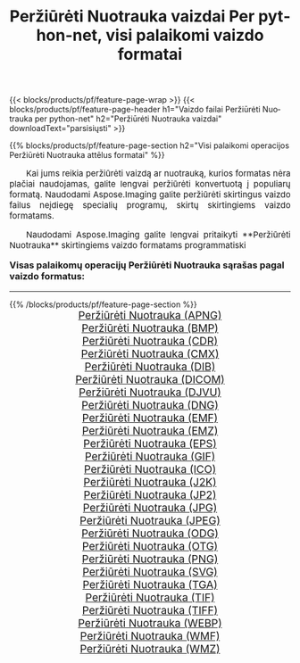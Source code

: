 ﻿---
title: Peržiūrėti Nuotrauka vaizdai Per python-net, visi palaikomi vaizdo formatai 
weight: 3920
url: /lt/python-net/viewer/ 
lang: lt
langdirlevel: 2
locales: zh-hans,ja,it,ru,de,es,fr,nl,id,lt,pl,pt,vi,tr,ko,zh-hant,ar,hi,th,sv,cs,uk,he
description: Naudodami Aspose.Imaging galite lengvai sukurti Peržiūrėti Nuotrauka vaizdus per python-net
---

{{< blocks/products/pf/feature-page-wrap >}}
{{< blocks/products/pf/feature-page-header h1="Vaizdo failai Peržiūrėti Nuotrauka per python-net" h2="Peržiūrėti Nuotrauka vaizdai" downloadText="parsisiųsti" >}}


{{% blocks/products/pf/feature-page-section  h2="Visi palaikomi operacijos Peržiūrėti Nuotrauka attēlus formatai" %}}
<p align="justify" style="text-indent:2em;font-size:15px;">
Kai jums reikia peržiūrėti vaizdą ar nuotrauką, kurios formatas nėra plačiai naudojamas, galite lengvai peržiūrėti konvertuotą į populiarų formatą. Naudodami Aspose.Imaging galite peržiūrėti skirtingus vaizdo failus neįdiegę specialių programų, skirtų skirtingiems vaizdo formatams.
</p>
<p align="justify" style="text-indent:2em;font-size:15px;">
Naudodami Aspose.Imaging galite lengvai pritaikyti **Peržiūrėti Nuotrauka** skirtingiems vaizdo formatams programmatiski
</p>
<h3 style="margin-top:16px;">
Visas palaikomų operacijų Peržiūrėti Nuotrauka sąrašas pagal vaizdo formatus:
</h3>
<hr/>
{{% /blocks/products/pf/feature-page-section %}}
<div class="container-fluid productfamilypage bg-gray">
    <div class="convertypes bg-gray agp-content section">
        <div class="container">
		<div class="row other-converters" style="gap: 10px;font-size: 19px;text-align:center;">
		    <div class='col-md-3 other-converter remove-lp remove-rp'><a href="/imaging/lt/python-net/viewer/apng/" style="padding:15px;">Peržiūrėti Nuotrauka (APNG)</a></div><div class='col-md-3 other-converter remove-lp remove-rp'><a href="/imaging/lt/python-net/viewer/bmp/" style="padding:15px;">Peržiūrėti Nuotrauka (BMP)</a></div><div class='col-md-3 other-converter remove-lp remove-rp'><a href="/imaging/lt/python-net/viewer/cdr/" style="padding:15px;">Peržiūrėti Nuotrauka (CDR)</a></div><div class='col-md-3 other-converter remove-lp remove-rp'><a href="/imaging/lt/python-net/viewer/cmx/" style="padding:15px;">Peržiūrėti Nuotrauka (CMX)</a></div><div class='col-md-3 other-converter remove-lp remove-rp'><a href="/imaging/lt/python-net/viewer/dib/" style="padding:15px;">Peržiūrėti Nuotrauka (DIB)</a></div><div class='col-md-3 other-converter remove-lp remove-rp'><a href="/imaging/lt/python-net/viewer/dicom/" style="padding:15px;">Peržiūrėti Nuotrauka (DICOM)</a></div><div class='col-md-3 other-converter remove-lp remove-rp'><a href="/imaging/lt/python-net/viewer/djvu/" style="padding:15px;">Peržiūrėti Nuotrauka (DJVU)</a></div><div class='col-md-3 other-converter remove-lp remove-rp'><a href="/imaging/lt/python-net/viewer/dng/" style="padding:15px;">Peržiūrėti Nuotrauka (DNG)</a></div><div class='col-md-3 other-converter remove-lp remove-rp'><a href="/imaging/lt/python-net/viewer/emf/" style="padding:15px;">Peržiūrėti Nuotrauka (EMF)</a></div><div class='col-md-3 other-converter remove-lp remove-rp'><a href="/imaging/lt/python-net/viewer/emz/" style="padding:15px;">Peržiūrėti Nuotrauka (EMZ)</a></div><div class='col-md-3 other-converter remove-lp remove-rp'><a href="/imaging/lt/python-net/viewer/eps/" style="padding:15px;">Peržiūrėti Nuotrauka (EPS)</a></div><div class='col-md-3 other-converter remove-lp remove-rp'><a href="/imaging/lt/python-net/viewer/gif/" style="padding:15px;">Peržiūrėti Nuotrauka (GIF)</a></div><div class='col-md-3 other-converter remove-lp remove-rp'><a href="/imaging/lt/python-net/viewer/ico/" style="padding:15px;">Peržiūrėti Nuotrauka (ICO)</a></div><div class='col-md-3 other-converter remove-lp remove-rp'><a href="/imaging/lt/python-net/viewer/j2k/" style="padding:15px;">Peržiūrėti Nuotrauka (J2K)</a></div><div class='col-md-3 other-converter remove-lp remove-rp'><a href="/imaging/lt/python-net/viewer/jp2/" style="padding:15px;">Peržiūrėti Nuotrauka (JP2)</a></div><div class='col-md-3 other-converter remove-lp remove-rp'><a href="/imaging/lt/python-net/viewer/jpg/" style="padding:15px;">Peržiūrėti Nuotrauka (JPG)</a></div><div class='col-md-3 other-converter remove-lp remove-rp'><a href="/imaging/lt/python-net/viewer/jpeg/" style="padding:15px;">Peržiūrėti Nuotrauka (JPEG)</a></div><div class='col-md-3 other-converter remove-lp remove-rp'><a href="/imaging/lt/python-net/viewer/odg/" style="padding:15px;">Peržiūrėti Nuotrauka (ODG)</a></div><div class='col-md-3 other-converter remove-lp remove-rp'><a href="/imaging/lt/python-net/viewer/otg/" style="padding:15px;">Peržiūrėti Nuotrauka (OTG)</a></div><div class='col-md-3 other-converter remove-lp remove-rp'><a href="/imaging/lt/python-net/viewer/png/" style="padding:15px;">Peržiūrėti Nuotrauka (PNG)</a></div><div class='col-md-3 other-converter remove-lp remove-rp'><a href="/imaging/lt/python-net/viewer/svg/" style="padding:15px;">Peržiūrėti Nuotrauka (SVG)</a></div><div class='col-md-3 other-converter remove-lp remove-rp'><a href="/imaging/lt/python-net/viewer/tga/" style="padding:15px;">Peržiūrėti Nuotrauka (TGA)</a></div><div class='col-md-3 other-converter remove-lp remove-rp'><a href="/imaging/lt/python-net/viewer/tif/" style="padding:15px;">Peržiūrėti Nuotrauka (TIF)</a></div><div class='col-md-3 other-converter remove-lp remove-rp'><a href="/imaging/lt/python-net/viewer/tiff/" style="padding:15px;">Peržiūrėti Nuotrauka (TIFF)</a></div><div class='col-md-3 other-converter remove-lp remove-rp'><a href="/imaging/lt/python-net/viewer/webp/" style="padding:15px;">Peržiūrėti Nuotrauka (WEBP)</a></div><div class='col-md-3 other-converter remove-lp remove-rp'><a href="/imaging/lt/python-net/viewer/wmf/" style="padding:15px;">Peržiūrėti Nuotrauka (WMF)</a></div><div class='col-md-3 other-converter remove-lp remove-rp'><a href="/imaging/lt/python-net/viewer/wmz/" style="padding:15px;">Peržiūrėti Nuotrauka (WMZ)</a></div>
                </div>
        </div>
    </div>
</div>
<br/>
